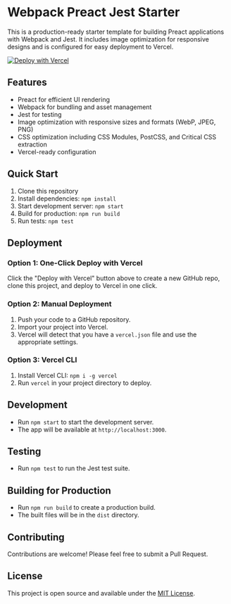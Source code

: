 # Webpack Preact Jest Starter

This is a production-ready starter template for building Preact applications with Webpack and Jest. It includes image optimization for responsive designs and is configured for easy deployment to Vercel.

[![Deploy with Vercel](https://vercel.com/button)](https://vercel.com/new/clone?repository-url=https%3A%2F%2Fgithub.com%2Fjameswquinn%2Fwebpack-preact-jest-starter)

## Features

- Preact for efficient UI rendering
- Webpack for bundling and asset management
- Jest for testing
- Image optimization with responsive sizes and formats (WebP, JPEG, PNG)
- CSS optimization including CSS Modules, PostCSS, and Critical CSS extraction
- Vercel-ready configuration

## Quick Start

1. Clone this repository
2. Install dependencies: `npm install`
3. Start development server: `npm start`
4. Build for production: `npm run build`
5. Run tests: `npm test`

## Deployment

### Option 1: One-Click Deploy with Vercel

Click the "Deploy with Vercel" button above to create a new GitHub repo, clone this project, and deploy to Vercel in one click.

### Option 2: Manual Deployment

1. Push your code to a GitHub repository.
2. Import your project into Vercel.
3. Vercel will detect that you have a `vercel.json` file and use the appropriate settings.

### Option 3: Vercel CLI

1. Install Vercel CLI: `npm i -g vercel`
2. Run `vercel` in your project directory to deploy.

## Development

- Run `npm start` to start the development server.
- The app will be available at `http://localhost:3000`.

## Testing

- Run `npm test` to run the Jest test suite.

## Building for Production

- Run `npm run build` to create a production build.
- The built files will be in the `dist` directory.

## Contributing

Contributions are welcome! Please feel free to submit a Pull Request.

## License

This project is open source and available under the [MIT License](LICENSE).
